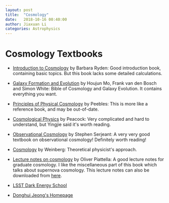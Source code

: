 ```yaml
---
layout: post
title:  "Cosmology"
date:   2018-10-16 00:40:00
author: Jiaxuan Li
categories: Astrophysics
---
```


# Cosmology Textbooks

- [Introduction to Cosmology](https://www.amazon.com/Introduction-Cosmology-Barbara-Ryden/dp/1107154839/ref=sr_1_3?ie=UTF8&qid=1539634625&sr=8-3&keywords=introduction+to+cosmology) by Barbara Ryden: Good introduction book, containing basic topics. But this book lacks some detailed calculations.

- [Galaxy Formation and Evolution](https://www.amazon.com/Galaxy-Formation-Evolution-Houjun-Mo/dp/0521857937/ref=sr_1_1?ie=UTF8&qid=1539634728&sr=8-1&keywords=galaxy+formation) by Houjun Mo, Frank van den Bosch and Simon White: Bible of Cosmology and Galaxy Evolution. It contains everything you want.

- [Principles of Physical Cosmology](https://www.amazon.com/Principles-Physical-Cosmology-Phillip-Peebles/dp/0691074283/ref=sr_1_1?ie=UTF8&qid=1539634841&sr=8-1&keywords=physical+cosmology) by Peebles: This is more like a reference book, and may be out-of-date. 

- [Cosmological Physics](https://www.amazon.com/Cosmological-Physics-Cambridge-Astrophysics-Peacock-ebook/dp/B00INYGDII/ref=sr_1_2?ie=UTF8&qid=1539634953&sr=8-2&keywords=cosmology+peacock) by Peacock: Very complicated and hard to understand, but Yingjie said it's worth reading. 

- [Observational Cosmology](https://www.amazon.com/Observational-Cosmology-Stephen-Serjeant/dp/0521157153/ref=sr_1_1?ie=UTF8&qid=1539635005&sr=8-1&keywords=observational+cosmology) by Stephen Serjeant: A very very good textbook on observational cosmology! Definitely worth reading! 

- [Cosmology](https://www.amazon.com/Cosmology-Steven-Weinberg/dp/0198526822/ref=sr_1_1?ie=UTF8&qid=1539635176&sr=8-1&keywords=cosmology+weinberg) by Weinberg: Theoretical physicist's approach.

- [Lecture notes on cosmology](https://www.springer.com/us/book/9783319955698) by Oliver Piattella: A good lecture notes for graduate cosmology. I like the miscellaneous part of this book which talks about supernova cosmology. This lecture notes can also be downloaded from [here](http://ofp.cosmo-ufes.org/uploads/1/3/7/0/13701821/cosmology-ln.pdf).

- [LSST Dark Energy School](http://www.lsst-desc.org/DEschool)

- [Donghui Jeong's Homepage](http://www.personal.psu.edu/duj13/)